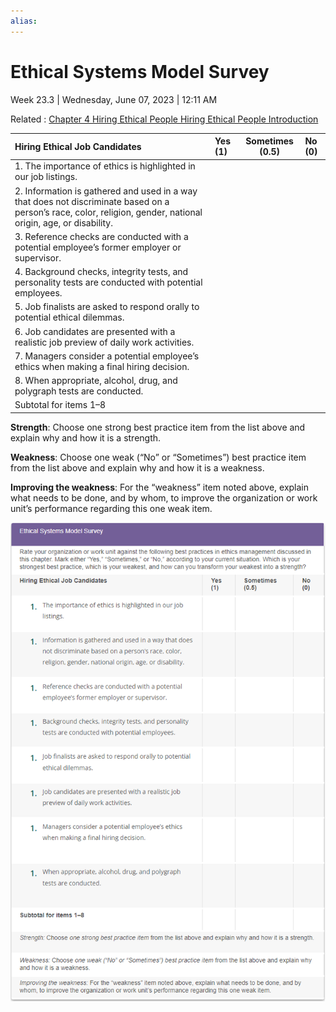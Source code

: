 ```yaml
---
alias:
---
```


# Ethical Systems Model Survey

Week 23.3 | Wednesday, June 07, 2023 | 12:11 AM

Related : [Chapter 4 Hiring Ethical People Hiring Ethical People Introduction](../Readwise/Chapter%204%20Hiring%20Ethical%20People%20Hiring%20Ethical%20People%20Introduction.md)

| **Hiring Ethical Job Candidates**                                                                                                                               | **Yes (1)** | **Sometimes (0.5)** | **No (0)** |
| :-------------------------------------------------------------------------------------------------------------------------------------------------------------- | :---------- | ------------------- | :--------- |
| 1. The importance of ethics is highlighted in our job listings.                                                                                                 |             |                     |            |
| 2. Information is gathered and used in a way that does not discriminate based on a person’s race, color, religion, gender, national origin, age, or disability. |             |                     |            |
| 3. Reference checks are conducted with a potential employee’s former employer or supervisor.                                                                    |             |                     |            |
| 4. Background checks, integrity tests, and personality tests are conducted with potential employees.                                                            |             |                     |            |
| 5. Job finalists are asked to respond orally to potential ethical dilemmas.                                                                                     |             |                     |            |
| 6. Job candidates are presented with a realistic job preview of daily work activities.                                                                          |             |                     |            |
| 7. Managers consider a potential employee’s ethics when making a final hiring decision.                                                                         |             |                     |            |
| 8. When appropriate, alcohol, drug, and polygraph tests are conducted.                                                                                          |             |                     |            |
| Subtotal for items 1–8                                                                                                                                          |             |                     |            |

**Strength**: Choose one strong best practice item from the list above and explain why and how it is a strength.

**Weakness**: Choose one weak (“No” or “Sometimes”) best practice item from the list above and explain why and how it is a weakness.

**Improving the weakness**: For the “weakness” item noted above, explain what needs to be done, and by whom, to improve the organization or work unit’s performance regarding this one weak item.

![Ethical Systems Model Survey](../_attachments/20230607001240-pasted-image.png)
